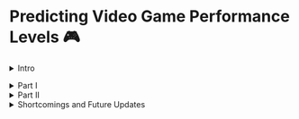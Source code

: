 # Predicting Video Game Performance Levels 🎮
<details>
<summary>Intro</summary>

## Doc Overview 📄

This project was the 2nd capstone for my Thinkful coursework. The "Capstone_2.ipynb" file is the Jupyter Notebook containing my code for the project.

The other file, "Predicting Video Game Performance", is the slide deck that was used for the presentation.

## Background ✨

Video games are a large industry in the United States. In 2020, a year where several people were at home due to the pandemic,
the $56.9 billion industry was 27% higher than 2019. With such a large industry, being able to predict which games
will perform well or not-so-well can be useful for a variety of reasons. A video game franchise can use this knowledge to
determine which games to promote so they can maximize sales or the information can be used to help determine what kind of
games to invest in before they're actually released. In this project, I explore some methods for predicting how well
a video game will perform in the global market.</details>

<details>
<summary>Part I</summary>

This section goes over the dataset, exploration, and model preparation portions of the project.

## The Dataset 🗄️

The dataset can be found on [Kaggle](https://www.kaggle.com/gregorut/videogamesales). It contains 16,598 records
of video game data scraped from [VGChartz](https://www.vgchartz.com/). 

The following columns were in the original file:

* Rank
* Name
* Platform
* Year
* Genre
* Publisher
* NA_Sales
* EU_Sales
* JP_Sales
* Other_Sales
* Global_Sales

## Feature Engineering 👨🏽‍🔬

In an effort to help address class imbalances in the platform and publisher variables, the platforms were merged based on
their console type. For example: Game Boy Advance, Nintendo 64, 3DS, and others were merged into a "Nintendo Console" class.
This merging of classes can be seen in the next 2 images.

![](images/vg_platform.png)
![](images/vg_merged_platforms.PNG)
  
Since this was a classification problem, a target variable had to be created. The Performance Level of a video game
indicates whether it'll perform as well as the top, middle, or bottom third of all video games.
  
The final features and target variable used in our training data were:
* Platform Category (Nintendo, Playstation, PC/XBOX/Other)
* Publisher Volume (At least 10 games, Between 1 and 10 games, and 1 game)
* Genre (Adventure, Arcade, and 10 others)
* Performance Category (Top, Middle, Bottom Third)

Note: This does seem like a good bit of features to have for training purposes after one-hot encoding. However,
after Principal Component Analysis and Multiple Correspondence Analysis yielding no benefits, the features were left as is.
</details>

<details>
<summary>Part II</summary> 
  
  This section goes over the implementation and evaluation of models.
  
## Implemented Models and Range of Accuracies
  
  The following table shows the supervised learning algorithms used and their respective accuracies on the test set
  with cross-validation.
  
  | Model Type | Range of Accuracies with CV (%) |
  | ---------- | ------------------------------- |
  | Logistic Regression | 40 - 48 |
  | KNN | 40 - 45 |
  | Random Forest Classifier | 40 - 47 |
  | Support Vector Classifier | 42 - 44 |
  | Gradient Boosting Classifier | 43 - 45 |
  
  Note: Unfortunately, using accuracy as a metric of evaluation is not the best idea. Due to the class-imbalance issues in the features,
  a different evaluation metric should be used, such as the F1 Score or ROC-AUC Score. This will be further explored and updated.
  
## Under-Prediction of Middle Third Class
  
  One of the issues with these models are the lack of target variable explanation from the engineered features. More specifically, 
  the under-prediction of the middle third class. The following confusion matrices are from the KNN and SVC models.
  
  ### KNN Confusion Matrix
  <img src="images/knn_conf_matrix.png" width = "50%">
  ### SVC Confusion Matrix
  <img src="images/svc_conf_matrix.png" width = "50%">
  
  Note the difference in the predicted column "1", the class "Middle Third". For the SVC model, it predicts that 0 video games
  would fall into this category. This is, of course, incorrect as there were 900+ games in that class within the test set.
  This under-prediction of the middle third class occurs in each model, but the KNN model is the model that predicts the most in
  that class. This issue could be resolved with the SMOTE, which will be implemented later on and updated here.
  
## Final Conclusion
  
  With the current state of the class imbalance issues, the KNN model is best due to the fact that it actually has some predictions
  for the middle third class and still has a range of accuracies as high as the other model types. However, this is still only with
  accuracies in the 40s and various ways to improve upon the project.
</details>

<details>
  <summary>Shortcomings and Future Updates</summary>
